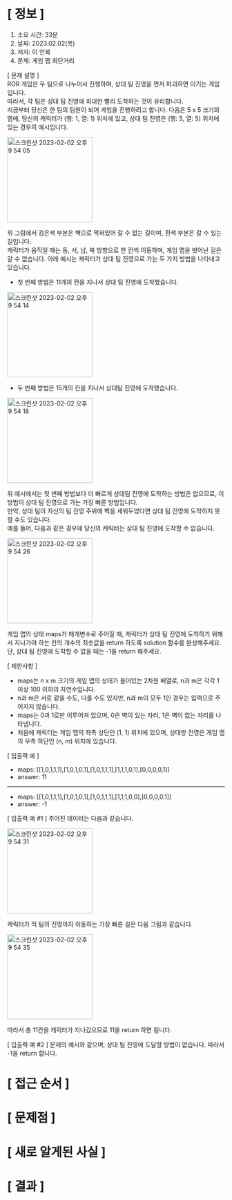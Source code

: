 # **[ 정보 ]**
1. 소요 시간: 33분
2. 날짜: 2023.02.02(목)
3. 저자: 이 인복
4. 문제: 게임 맵 최단거리  

[ 문제 설명 ]  
ROR 게임은 두 팀으로 나누어서 진행하며, 상대 팀 진영을 먼저 파괴하면 이기는 게임입니다.  
따라서, 각 팀은 상대 팀 진영에 최대한 빨리 도착하는 것이 유리합니다.  
지금부터 당신은 한 팀의 팀원이 되어 게임을 진행하려고 합니다. 다음은 5 x 5 크기의 맵에, 당신의 캐릭터가 (행: 1, 열: 1) 위치에 있고, 상대 팀 진영은 (행: 5, 열: 5) 위치에 있는 경우의 예시입니다.  

<img width="197" alt="스크린샷 2023-02-02 오후 9 54 05" src="https://user-images.githubusercontent.com/59809278/216333131-3f96b78f-cbda-442b-9d9e-d95a2dc249f7.png">

위 그림에서 검은색 부분은 벽으로 막혀있어 갈 수 없는 길이며, 흰색 부분은 갈 수 있는 길입니다.   
캐릭터가 움직일 때는 동, 서, 남, 북 방향으로 한 칸씩 이동하며, 게임 맵을 벗어난 길은 갈 수 없습니다.
아래 예시는 캐릭터가 상대 팀 진영으로 가는 두 가지 방법을 나타내고 있습니다.  

- 첫 번째 방법은 11개의 칸을 지나서 상대 팀 진영에 도착했습니다.  

<img width="197" alt="스크린샷 2023-02-02 오후 9 54 14" src="https://user-images.githubusercontent.com/59809278/216333167-b9e50ac2-3bd2-420c-861f-57fd0d225b96.png">

- 두 번째 방법은 15개의 칸을 지나서 상대팀 진영에 도착했습니다.  

<img width="197" alt="스크린샷 2023-02-02 오후 9 54 18" src="https://user-images.githubusercontent.com/59809278/216333198-4b5d9629-70b8-4524-b806-d03ee0f4e4ae.png">

위 예시에서는 첫 번째 방법보다 더 빠르게 상대팀 진영에 도착하는 방법은 없으므로, 이 방법이 상대 팀 진영으로 가는 가장 빠른 방법입니다.   
만약, 상대 팀이 자신의 팀 진영 주위에 벽을 세워두었다면 상대 팀 진영에 도착하지 못할 수도 있습니다.  
예를 들어, 다음과 같은 경우에 당신의 캐릭터는 상대 팀 진영에 도착할 수 없습니다.  

<img width="197" alt="스크린샷 2023-02-02 오후 9 54 26" src="https://user-images.githubusercontent.com/59809278/216333268-dcbf2287-e74f-4526-ab05-e340d2750058.png">

게임 맵의 상태 maps가 매개변수로 주어질 때, 캐릭터가 상대 팀 진영에 도착하기 위해서 지나가야 하는 칸의 개수의 최솟값을 return 하도록 solution 함수를 완성해주세요.  
단, 상대 팀 진영에 도착할 수 없을 때는 -1을 return 해주세요.  

[ 제한사항 ]  
- maps는 n x m 크기의 게임 맵의 상태가 들어있는 2차원 배열로, n과 m은 각각 1 이상 100 이하의 자연수입니다.   
- n과 m은 서로 같을 수도, 다를 수도 있지만, n과 m이 모두 1인 경우는 입력으로 주어지지 않습니다.   
- maps는 0과 1로만 이루어져 있으며, 0은 벽이 있는 자리, 1은 벽이 없는 자리를 나타냅니다.   
- 처음에 캐릭터는 게임 맵의 좌측 상단인 (1, 1) 위치에 있으며, 상대방 진영은 게임 맵의 우측 하단인 (n, m) 위치에 있습니다.

[ 입출력 예 ]   
- maps: [[1,0,1,1,1],[1,0,1,0,1],[1,0,1,1,1],[1,1,1,0,1],[0,0,0,0,1]]  
- answer: 11  
---
- maps: [[1,0,1,1,1],[1,0,1,0,1],[1,0,1,1,1],[1,1,1,0,0],[0,0,0,0,1]]  
- answer: -1

[ 입출력 예 #1 ]
주어진 데이터는 다음과 같습니다.  

<img width="197" alt="스크린샷 2023-02-02 오후 9 54 31" src="https://user-images.githubusercontent.com/59809278/216333307-3d968e43-a2f4-4b88-83d6-1698a57f78a5.png">

캐릭터가 적 팀의 진영까지 이동하는 가장 빠른 길은 다음 그림과 같습니다.  

<img width="197" alt="스크린샷 2023-02-02 오후 9 54 35" src="https://user-images.githubusercontent.com/59809278/216333336-85a46e99-dbd2-4cd8-b064-45883f383e67.png">

따라서 총 11칸을 캐릭터가 지나갔으므로 11을 return 하면 됩니다.   

[ 입출력 예 #2 ]
문제의 예시와 같으며, 상대 팀 진영에 도달할 방법이 없습니다. 따라서 -1을 return 합니다.

# **[ 접근 순서 ]**

# **[ 문제점 ]**

# **[ 새로 알게된 사실 ]**

# **[ 결과 ]**




         
